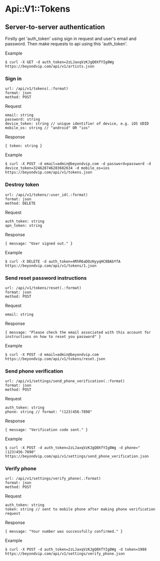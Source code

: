 # Api::V1::Tokens

## Server-to-server authentication
Firstly get 'auth_token' using sign in request and user's email and password. Then make requests to api using this 'auth_token'.

  Example

    $ curl -X GET -d auth_token=2zLJaxqVzKJgQ0XfYIg8Wg https://beyondvip.com/api/v1/artists.json

### Sign in
    url: /api/v1/tokens(.:format)
    format: json
    method: POST

  Request

    email: string
    password: string
    device_token: string // unique identifier of device, e.g. iOS UDID
    mobile_os: string // "android" OR "ios"

  Response

    { token: string }

  Example

    $ curl -X POST -d email=admin@beyondvip.com -d password=password -d device_token=324628746283682634 -d mobile_os=ios https://beyondvip.com/api/v1/tokens.json

### Destroy token
    url: /api/v1/tokens/:user_id(.:format)
    format: json
    method: DELETE

  Request

    auth_token: string
    apn_token: string

  Response

    { message: "User signed out." }


  Example

    $ curl -X DELETE -d auth_token=4RhR6aDOzHyyqHC8BAbYfA https://beyondvip.com/api/v1/tokens/1.json

### Send reset password instructions
    url: /api/v1/tokens/reset(.:format)
    format: json
    method: POST

  Request

    email: string

  Response

    { message: "Please check the email associated with this account for instructions on how to reset you password" }


  Example

    $ curl -X POST -d email=admin@beyondvip.com https://beyondvip.com/api/v1/tokens/reset.json

### Send phone verification
    url: /api/v1/settings/send_phone_verification(.:format)
    format: json
    method: POST

  Request

    auth_token: string
    phone: string // format: "(123)456-7890"

  Response

    { message: "Verification code sent." }


  Example

    $ curl -X POST -d auth_token=2zLJaxqVzKJgQ0XfYIg8Wg -d phone="(123)456-7890" https://beyondvip.com/api/v1/settings/send_phone_verification.json

### Verify phone
    url: /api/v1/settings/verify_phone(.:format)
    format: json
    method: POST

  Request

    auth_token: string
    token: string // sent to mobile phone after making phone verification request

  Response

    { message: "Your number was successfully confirmed." }


  Example

    $ curl -X POST -d auth_token=2zLJaxqVzKJgQ0XfYIg8Wg -d token=1988 https://beyondvip.com/api/v1/settings/verify_phone.json
